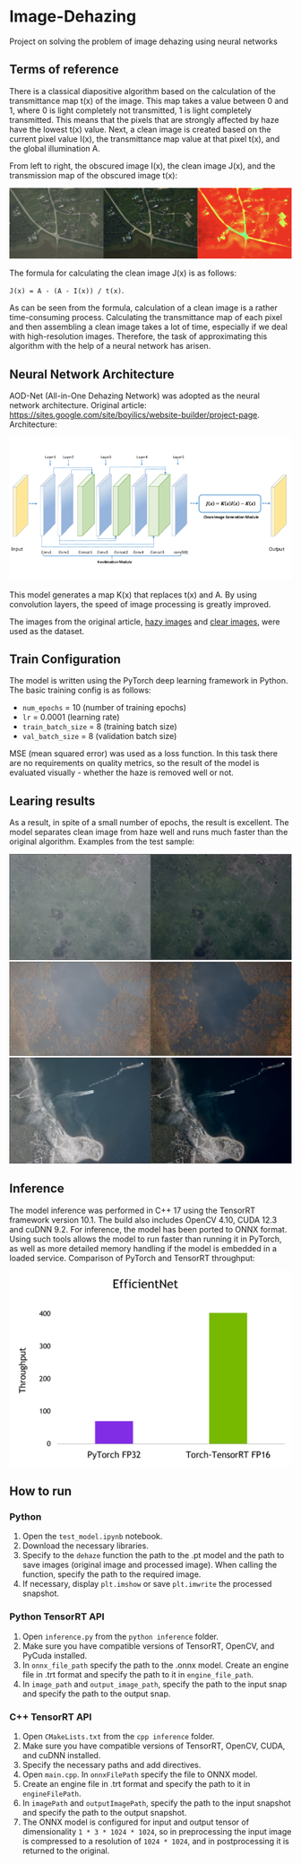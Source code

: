 # Image-Dehazing
Project on solving the problem of image dehazing using neural networks

## Terms of reference
There is a classical diapositive algorithm based on the calculation of the transmittance map t(x) of the image. This map takes a value between 0 and 1, where 0 is light completely not transmitted, 1 is light completely transmitted. This means that the pixels that are strongly affected by haze have the lowest t(x) value. Next, a clean image is created based on the current pixel value I(x), the transmittance map value at that pixel t(x), and the global illumination A.

From left to right, the obscured image I(x), the clean image J(x), and the transmission map of the obscured image t(x):

![example_4_orig_algorithm.png](https://github.com/Shkraboom/Image-Dehazing/blob/main/data/examples/example_4_orig_algorithm.png)

The formula for calculating the clean image J(x) is as follows: 

`J(x) = A - (A - I(x)) / t(x)`.

As can be seen from the formula, calculation of a clean image is a rather time-consuming process. Calculating the transmittance map of each pixel and then assembling a clean image takes a lot of time, especially if we deal with high-resolution images. Therefore, the task of approximating this algorithm with the help of a neural network has arisen.

## Neural Network Architecture
AOD-Net (All-in-One Dehazing Network) was adopted as the neural network architecture. Original article: https://sites.google.com/site/boyilics/website-builder/project-page. Architecture: 

![AOD_architecture.png](https://github.com/Shkraboom/Image-Dehazing/blob/main/data/examples/AOD_architecture.png)

This model generates a map K(x) that replaces t(x) and A. By using convolution layers, the speed of image processing is greatly improved.

The images from the original article, [hazy images](https://drive.google.com/file/d/17ZWJOpH1AsYQhoqpWR6PK61HrUhArdAK/view) and [clear images](https://drive.google.com/file/d/1Sz5ZFFZXo3sY85R3v7yJa6W6riDGur46/view), were used as the dataset.

## Train Configuration
The model is written using the PyTorch deep learning framework in Python. The basic training config is as follows:

- `num_epochs` = 10 (number of training epochs)
- `lr` = 0.0001 (learning rate)
- `train_batch_size` = 8 (training batch size)
- `val_batch_size` = 8 (validation batch size)

MSE (mean squared error) was used as a loss function. In this task there are no requirements on quality metrics, so the result of the model is evaluated visually - whether the haze is removed well or not.

## Learing results
As a result, in spite of a small number of epochs, the result is excellent. The model separates clean image from haze well and runs much faster than the original algorithm. Examples from the test sample:

![example_1.jpg](https://github.com/Shkraboom/Image-Dehazing/blob/main/data/examples/example_1.jpg)
![example_2.jpg](https://github.com/Shkraboom/Image-Dehazing/blob/main/data/examples/example_2.jpg)
![example_3.jpg](https://github.com/Shkraboom/Image-Dehazing/blob/main/data/examples/example_3.jpg)

## Inference
The model inference was performed in C++ 17 using the TensorRT framework version 10.1. The build also includes OpenCV 4.10, CUDA 12.3 and cuDNN 9.2. For inference, the model has been ported to ONNX format. Using such tools allows the model to run faster than running it in PyTorch, as well as more detailed memory handling if the model is embedded in a loaded service. Comparison of PyTorch and TensorRT throughput:

![tensorrt_vs_pytorch.png](https://github.com/Shkraboom/Image-Dehazing/blob/main/data/examples/tensorrt_vs_pytorch.png)

## How to run

### Python

1. Open the `test_model.ipynb` notebook. 
2. Download the necessary libraries. 
3. Specify to the `dehaze` function the path to the .pt model and the path to save images (original image and processed image). When calling the function, specify the path to the required image. 
4. If necessary, display `plt.imshow` or save `plt.imwrite` the processed snapshot.

### Python TensorRT API

1. Open `inference.py` from the `python inference` folder. 
2. Make sure you have compatible versions of TensorRT, OpenCV, and PyCuda installed. 
3. In `onnx_file_path` specify the path to the .onnx model. Create an engine file in .trt format and specify the path to it in `engine_file_path`. 
4. In `image_path` and `output_image_path`, specify the path to the input snap and specify the path to the output snap.

### C++ TensorRT API

1. Open `CMakeLists.txt` from the `cpp inference` folder. 
2. Make sure you have compatible versions of TensorRT, OpenCV, CUDA, and cuDNN installed. 
3. Specify the necessary paths and add directives. 
4. Open `main.cpp`. In `onnxFilePath` specify the file to ONNX model. 
5. Create an engine file in .trt format and specify the path to it in `engineFilePath`. 
6. In `imagePath` and `outputImagePath`, specify the path to the input snapshot and specify the path to the output snapshot. 
7. The ONNX model is configured for input and output tensor of dimensionality `1 * 3 * 1024 * 1024`, so in preprocessing the input image is compressed to a resolution of `1024 * 1024`, and in postprocessing it is returned to the original.





